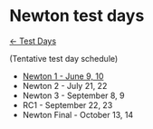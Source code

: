 # Newton test days

[ ← Test Days](/testday)

(Tentative test day schedule)

* [Newton 1 - June 9, 10](/testday/newton/milestone1)
* Newton 2 - July 21, 22
* Newton 3 - September 8, 9
* RC1   - September 22, 23
* Newton Final - October 13, 14


